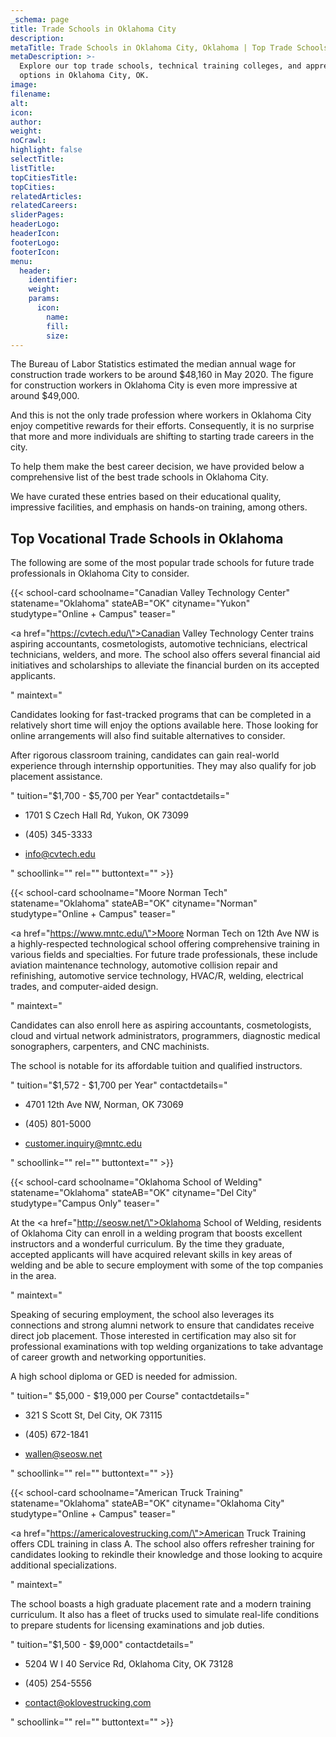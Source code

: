 ```yaml
---
_schema: page
title: Trade Schools in Oklahoma City
description:
metaTitle: Trade Schools in Oklahoma City, Oklahoma | Top Trade Schools
metaDescription: >-
  Explore our top trade schools, technical training colleges, and apprenticeship
  options in Oklahoma City, OK.
image:
filename:
alt:
icon:
author:
weight:
noCrawl:
highlight: false
selectTitle:
listTitle:
topCitiesTitle:
topCities:
relatedArticles:
relatedCareers:
sliderPages:
headerLogo:
headerIcon:
footerLogo:
footerIcon:
menu:
  header:
    identifier:
    weight:
    params:
      icon:
        name:
        fill:
        size:
---
```

The Bureau of Labor Statistics estimated the median annual wage for construction trade workers to be around $48,160 in May 2020. The figure for construction workers in Oklahoma City is even more impressive at around $49,000.

And this is not the only trade profession where workers in Oklahoma City enjoy competitive rewards for their efforts. Consequently, it is no surprise that more and more individuals are shifting to starting trade careers in the city.

To help them make the best career decision, we have provided below a comprehensive list of the best trade schools in Oklahoma City.

We have curated these entries based on their educational quality, impressive facilities, and emphasis on hands-on training, among others.

## **Top Vocational Trade Schools in Oklahoma**

The following are some of the most popular trade schools for future trade professionals in Oklahoma City to consider.

{{< school-card schoolname="Canadian Valley Technology Center" statename="Oklahoma" stateAB="OK" cityname="Yukon" studytype="Online + Campus" teaser="<p><a href=\"https://cvtech.edu/\">Canadian Valley Technology Center</a> trains aspiring accountants, cosmetologists, automotive technicians, electrical technicians, welders, and more. The school also offers several financial aid initiatives and scholarships to alleviate the financial burden on its accepted applicants.</p>" maintext="<p>Candidates looking for fast-tracked programs that can be completed in a relatively short time will enjoy the options available here. Those looking for online arrangements will also find suitable alternatives to consider.</p><p>After rigorous classroom training, candidates can gain real-world experience through internship opportunities. They may also qualify for job placement assistance.</p>" tuition="$1,700 - $5,700 per Year" contactdetails="<ul><li><p>1701 S Czech Hall Rd, Yukon, OK 73099</p></li><li><p>(405) 345-3333</p></li><li><p>info@cvtech.edu</p></li></ul>" schoollink="" rel="" buttontext="" >}}

{{< school-card schoolname="Moore Norman Tech" statename="Oklahoma" stateAB="OK" cityname="Norman" studytype="Online + Campus" teaser="<p><a href=\"https://www.mntc.edu/\">Moore Norman Tech</a> on 12th Ave NW is a highly-respected technological school offering comprehensive training in various fields and specialties. For future trade professionals, these include aviation maintenance technology, automotive collision repair and refinishing, automotive service technology, HVAC/R, welding, electrical trades, and computer-aided design.</p>" maintext="<p>Candidates can also enroll here as aspiring accountants, cosmetologists, cloud and virtual network administrators, programmers, diagnostic medical sonographers, carpenters, and CNC machinists.</p><p>The school is notable for its affordable tuition and qualified instructors.</p>" tuition="$1,572 - $1,700 per Year" contactdetails="<ul><li><p>4701 12th Ave NW, Norman, OK 73069</p></li><li><p>(405) 801-5000</p></li><li><p>customer.inquiry@mntc.edu</p></li></ul>" schoollink="" rel="" buttontext="" >}}

{{< school-card schoolname="Oklahoma School of Welding" statename="Oklahoma" stateAB="OK" cityname="Del City" studytype="Campus Only" teaser="<p>At the <a href=\"http://seosw.net/\">Oklahoma School of Welding</a>, residents of Oklahoma City can enroll in a welding program that boosts excellent instructors and a wonderful curriculum. By the time they graduate, accepted applicants will have acquired relevant skills in key areas of welding and be able to secure employment with some of the top companies in the area.</p>" maintext="<p>Speaking of securing employment, the school also leverages its connections and strong alumni network to ensure that candidates receive direct job placement. Those interested in certification may also sit for professional examinations with top welding organizations to take advantage of career growth and networking opportunities.</p><p>A high school diploma or GED is needed for admission.</p>" tuition=" $5,000 - $19,000 per Course" contactdetails="<ul><li><p>321 S Scott St, Del City, OK 73115</p></li><li><p>(405) 672-1841</p></li><li><p>wallen@seosw.net</p></li></ul>" schoollink="" rel="" buttontext="" >}}

{{< school-card schoolname="American Truck Training" statename="Oklahoma" stateAB="OK" cityname="Oklahoma City" studytype="Online + Campus" teaser="<p><a href=\"https://americalovestrucking.com/\">American Truck Training</a> offers CDL training in class A. The school also offers refresher training for candidates looking to rekindle their knowledge and those looking to acquire additional specializations.</p>" maintext="<p>The school boasts a high graduate placement rate and a modern training curriculum. It also has a fleet of trucks used to simulate real-life conditions to prepare students for licensing examinations and job duties.</p>" tuition="$1,500 - $9,000" contactdetails="<ul><li><p>5204 W I 40 Service Rd, Oklahoma City, OK 73128</p></li><li><p>(405) 254-5556</p></li><li><p>contact@oklovestrucking.com</p></li></ul>" schoollink="" rel="" buttontext="" >}}

<br>
